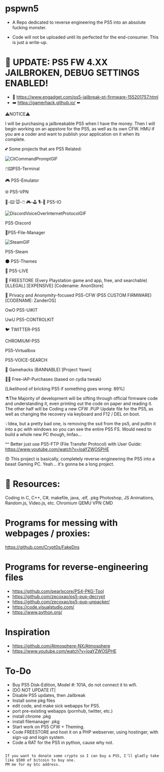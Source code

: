 # pspwn5
- A Repo dedicated to reverse engineering the PS5 into an absolute fucking monster.

- Code will not be uploaded until its perfected for the end-consumer. This is just a write-up.

# 🍻 UPDATE: PS5 FW 4.XX JAILBROKEN, DEBUG SETTINGS ENABLED!
- 📰 https://www.engadget.com/ps5-jailbreak-pt-firmware-155201757.html
- ➡️ https://gamerhack.github.io/ ⬅️

⚠️NOTICE⚠️

I will be purchasing a jailbreakable PS5 when I have the money. Then I will begin working on an appstore for the PS5, as well as its own CFW. HMU if you are a coder and want to publish your application on it when its complete. 

💕 Some projects that are PS5 Related:

![CliCommandPromptGIF](https://user-images.githubusercontent.com/87044255/199129347-792d5ff2-4b44-488a-8033-39211f65ecdc.gif)

🖱️⌨️PS5-Terminal

🎮 PS5-Emulator

🌐 PS5-VPN

🎹-⌨️ 🐭-🖱️ 🎮-🕹️ 🎙️-💋 PS5-IO

![DiscordVoiceOverInternetProtocolGIF](https://user-images.githubusercontent.com/87044255/199128869-6831c2e1-f9bb-4720-af58-0a54dc4e6800.gif)

PS5-Discord

📂PS5-File-Manager

![SteamGIF](https://user-images.githubusercontent.com/87044255/199128923-5800f295-7042-427c-be66-fcc3f1d6bbfd.gif)

PS5-Steam

🌑 PS5-Themes

🔴 PS5-LIVE

👜 FREESTORE (Every Playstation game and app, free, and searchable) [ILLEGAL] [EXPENSIVE] [Codename: AnonStore]

🥸 Privacy and Anonymity-focused PS5-CFW (PS5 CUSTOM FIRMWARE) [CODENAME: ZanderOS]

OwO PS5-UIKIT

UwU PS5-CONTROLKIT

🐦 TWITTER-PS5

CHROMIUM-PS5

PS5-Virtualbox

PS5-VOICE-SEARCH

🥱 Gamehacks (BANNABLE) [Project Yawn]

🧑‍💻 Free-iAP-Purchases (based on cydia tweak)

[Likelihood of bricking PS5 if something goes wrong: 89%]

⚗️The Majority of development will be sifting through official firmware code and understanding it, even printing out the code on paper and reading it. The other half will be Coding a new CFW .PUP Update file for the PS5, as well as changing the recovery via keyboard and F12 / DEL on boot.

💡Idea, but a pretty bad one, is removing the ssd from the ps5, and puttin it into a pc with windows so you can see the entire PS5 FS. Would need to build a whole new PC though, lmfao...

^^ Better just use PS5-FTP (File Transfer Protocol) with User Guide: https://www.youtube.com/watch?v=loaYZWOSPHE 


😍 This project is basically, completely reverse-engineering the PS5 into a beast Gaming PC.
Yeah... it's gonna be a long project.


# 📖 Resources:
Coding in C, C++, C#, makefile, java, .elf, .pkg
Photoshop, JS Animations, Random.js, Video.js, etc.
Chromium
QEMU
VPN
CMD

# Programs for messing with webpages / proxies:
https://github.com/Crypt0s/FakeDns


# Programs for reverse-engineering files
- https://github.com/pearlxcore/PS4-PKG-Tool
- https://github.com/zecoxao/ps5-pup-decrypt
- https://github.com/zecoxao/ps5-pup-unpacker/
- https://code.visualstudio.com/
- https://www.python.org/


# Inspiration
- https://github.com/Atmosphere-NX/Atmosphere
- https://www.youtube.com/watch?v=loaYZWOSPHE


# To-Do
- Buy PS5 Disk-Edition, Model #: 101A, do not connect it to wifi.
- [DO NOT UPDATE IT]
- Disable PS5 updates, then Jailbreak
- Install some pkg files
- edit code, and make sick webapps for PS5.
- port pre-existing webapps (pornhub, twitter, etc.)
- install chrome .pkg
- install filemanager .pkg
- Start work on PS5 CFW + Theming.
- Code FREESTORE and host it on a PHP webserver, using hostinger, with sign-up and login system.
- Code a RAT for the PS5 in python, cause why not.

```#FYS #FUCKSONY #SONYDIESTODAY #R3DG0D

If you want to donate some crypto so I can buy a PS5, I'll gladly take like $500 of bitcoin to buy one.
PM me for my btc address.
